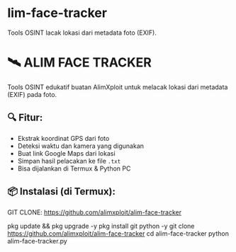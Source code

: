 # lim-face-tracker
Tools OSINT lacak lokasi dari metadata foto (EXIF).
# 🛰 ALIM FACE TRACKER

Tools OSINT edukatif buatan AlimXploit untuk melacak lokasi dari metadata (EXIF) pada foto.

## 🔍 Fitur:
- Ekstrak koordinat GPS dari foto
- Deteksi waktu dan kamera yang digunakan
- Buat link Google Maps dari lokasi
- Simpan hasil pelacakan ke file `.txt`
- Bisa dijalankan di Termux & Python PC

## 📦 Instalasi (di Termux):
GIT CLONE:
https://github.com/alimxploit/alim-face-tracker

pkg update && pkg upgrade -y
pkg install git python -y
git clone https://github.com/alimxploit/alim-face-tracker
cd alim-face-tracker
python alim-face-tracker.py
